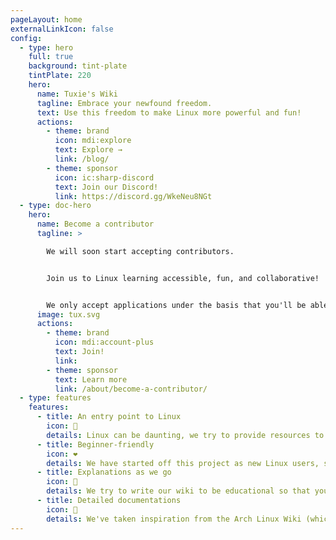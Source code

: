 ```yaml
---
pageLayout: home
externalLinkIcon: false
config:
  - type: hero
    full: true
    background: tint-plate
    tintPlate: 220
    hero:
      name: Tuxie's Wiki
      tagline: Embrace your newfound freedom.
      text: Use this freedom to make Linux more powerful and fun!
      actions:
        - theme: brand
          icon: mdi:explore
          text: Explore →
          link: /blog/
        - theme: sponsor
          icon: ic:sharp-discord
          text: Join our Discord!
          link: https://discord.gg/WkeNeu8NGt
  - type: doc-hero
    hero:
      name: Become a contributor
      tagline: >

        We will soon start accepting contributors. 


        Join us to Linux learning accessible, fun, and collaborative!


        We only accept applications under the basis that you'll be able to communicate through Discord.
      image: tux.svg
      actions:
        - theme: brand
          icon: mdi:account-plus
          text: Join!
          link:
        - theme: sponsor
          text: Learn more
          link: /about/become-a-contributor/
  - type: features
    features:
      - title: An entry point to Linux
        icon: 🐧
        details: Linux can be daunting, we try to provide resources to make it easier.
      - title: Beginner-friendly
        icon: ❤️
        details: We have started off this project as new Linux users, so we are very aware in taking that into account. We want newcomers to be able to enjoy Linux just like how we do.
      - title: Explanations as we go
        icon: 📖
        details: We try to write our wiki to be educational so that you can apply the knowledge on your own.
      - title: Detailed documentations
        icon: 📃
        details: We've taken inspiration from the Arch Linux Wiki (which provides a wide array of detailed documentations). We've decided that we'd focus more on the basics and also the fun sides of Linux.
---
```

